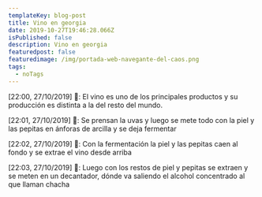```yaml
---
templateKey: blog-post
title: Vino en georgia
date: 2019-10-27T19:46:28.066Z
isPublished: false
description: Vino en georgia
featuredpost: false
featuredimage: /img/portada-web-navegante-del-caos.png
tags:
  - noTags
---
```

\[22:00, 27/10/2019] 🤔: El vino es uno de los principales productos y su producción es distinta a la del resto del mundo.

\[22:01, 27/10/2019] 🤔: Se prensan la uvas y luego se mete todo con la piel y las pepitas en ánforas de arcilla y se deja fermentar

\[22:02, 27/10/2019] 🤔: Con la fermentación la piel y las pepitas caen al fondo y se extrae el vino desde arriba

\[22:03, 27/10/2019] 🤔: Luego con los restos de piel y pepitas se extraen y se meten en un decantador, dónde va saliendo el alcohol concentrado al que llaman chacha
